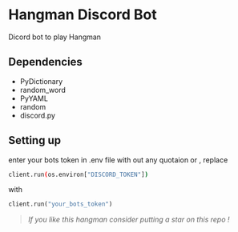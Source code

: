 # Hangman Discord Bot
Dicord bot to play Hangman

## Dependencies 
- PyDictionary 
- random_word
- PyYAML
- random 
- discord.py

## Setting up
enter your bots token in .env file with out any quotaion or , replace 
```bash
client.run(os.environ["DISCORD_TOKEN"])  
```
with 
```py
client.run("your_bots_token")  
```

> _If you like this hangman consider putting a star on this repo !_